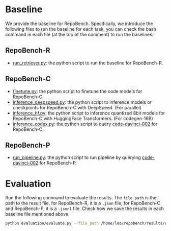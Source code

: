 # Baseline

We provide the baseline for RepoBench. Specifically, we introduce the following files to run the baseline for each task, you can check the bash command in each file (at the top of the comment) to run the baselines:

## RepoBench-R

- [run_retriever.py](run_retriever.py): the python script to run the baseline for RepoBench-R.

## RepoBench-C

- [finetune.py](finetune.py): the python script to finetune the code models for RepoBench-C.
- [inference_deepspeed.py](inference_deepspeed.py): the python script to inference models or checkpoints for RepoBench-C with DeepSpeed. (For parallel)
- [inference_hf.py](inference_hf.py): the python script to inference quantized 8bit models for RepoBench-C with HuggingFace Transformers. (For codegen-16B)
- [inference_codex.py](inference_codex.py): the python script to query [code-davinci-002](https://openai.com/blog/openai-codex) for RepoBench-C.

## RepoBench-P

- [run_pipeline.py](run_pipeline.py): the python script to run pipeline by querying [code-davinci-002](https://openai.com/blog/openai-codex) for RepoBench-P.

# Evaluation

Run the following command to evaluate the results. The `file_path` is the path to the result file, for RepoBench-R, it is a `.json` file, for RepoBench-C and RepoBench-P, it is a `.jsonl` file. Check how we save the results in each baseline file mentioned above.


```bash
python evaluation/evaluate.py --file_path /home/leo/repobench/results/retrieval/unixcoder/cross_file_first.json
```


